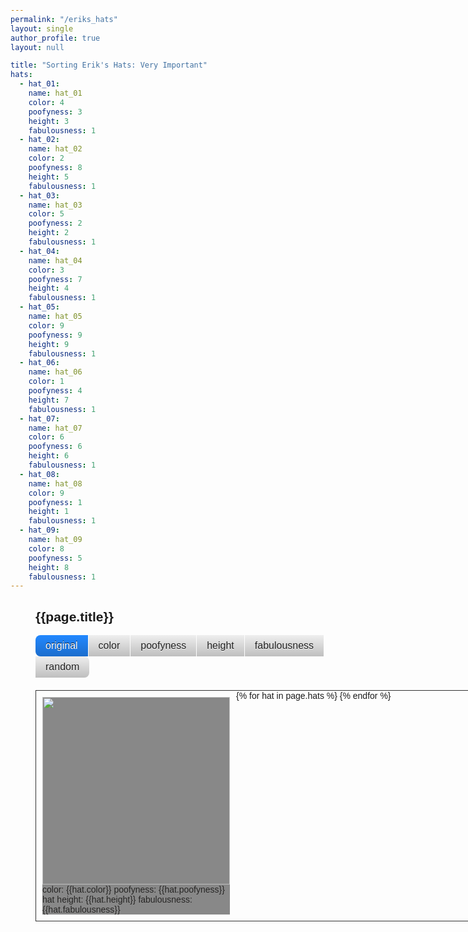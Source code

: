 ```yaml
---
permalink: "/eriks_hats"
layout: single
author_profile: true
layout: null

title: "Sorting Erik's Hats: Very Important"
hats:
  - hat_01:
    name: hat_01
    color: 4
    poofyness: 3
    height: 3
    fabulousness: 1
  - hat_02:
    name: hat_02
    color: 2
    poofyness: 8
    height: 5
    fabulousness: 1
  - hat_03:
    name: hat_03
    color: 5
    poofyness: 2
    height: 2
    fabulousness: 1
  - hat_04:
    name: hat_04
    color: 3
    poofyness: 7
    height: 4
    fabulousness: 1
  - hat_05:
    name: hat_05
    color: 9
    poofyness: 9
    height: 9
    fabulousness: 1
  - hat_06:
    name: hat_06
    color: 1
    poofyness: 4
    height: 7
    fabulousness: 1
  - hat_07:
    name: hat_07
    color: 6
    poofyness: 6
    height: 6
    fabulousness: 1
  - hat_08:
    name: hat_08
    color: 9
    poofyness: 1
    height: 1
    fabulousness: 1
  - hat_09:
    name: hat_09
    color: 8
    poofyness: 5
    height: 8
    fabulousness: 1
---
```


<div class="wrapper">
  <h2>{{page.title}}</h2>

  <div id="sorts" class="button-group">
    <button class="button is-checked" data-sort-by="original-order">original</button>
    <button class="button" data-sort-by="hatcolor">color</button>
    <button class="button" data-sort-by="poofyness">poofyness</button>
    <button class="button" data-sort-by="hatheight">height</button>
    <button class="button" data-sort-by="fabulousness">fabulousness</button>
    <button class="button" data-sort-by="random">random</button>
  </div>

  <div class="grid cf">
    {% for hat in page.hats %}
      <div class="grid-item">
        <img src="/images/eriks_hats/{{hat.name}}.png" />
        <span>color: </span>
        <span class="hatcolor">{{hat.color}}</span>
        <span>poofyness: </span>
        <span class="poofyness">{{hat.poofyness}}</span>
        <span>hat height: </span>
        <span class="hatheight">{{hat.height}}</span>
        <span>fabulousness: </span>
        <span class="fabulousness">{{hat.fabulousness}}</span>
      </div>
    {% endfor %}
  </div>
</div>

<script src="http://cdnjs.cloudflare.com/ajax/libs/jquery/2.2.2/jquery.min.js" type="text/javascript"></script>
<script src="https://npmcdn.com/isotope-layout@3/dist/isotope.pkgd.js"></script>
<script src="http://npmcdn.com/imagesloaded@4/imagesloaded.pkgd.js" type="text/javascript"></script>

<script>
  $( document ).ready(function() {
    var $grid = $('.grid').imagesLoaded( function() {
      $('.grid').isotope({
        itemSelector: '.grid-item',
        layoutMode: 'fitRows',
        getSortData: {
          hatcolor: '.hatcolor parseInt',
          poofyness: '.poofyness parseInt',
          hatheight: '.hatheight parseInt',
          fabulousness: '.fabulousness parseInt'
        }
      });
    });

    // bind sort button click
    $('#sorts').on( 'click', 'button', function() {
      var sortByValue = $(this).attr('data-sort-by');
      console.log(sortByValue);
      $grid.isotope({ sortBy: sortByValue });
    });

    // change is-checked class on buttons
    $('.button-group').each( function( i, buttonGroup ) {
      var $buttonGroup = $( buttonGroup );
      $buttonGroup.on( 'click', 'button', function() {
        $buttonGroup.find('.is-checked').removeClass('is-checked');
        $( this ).addClass('is-checked');
      });
    });

    $grid.on( 'arrangeComplete', function(event, filteredItems) {
      console.log($(filteredItems));
    });
  });
</script>

<style>
* { box-sizing: border-box; }

body {
  font-family: sans-serif;
  padding: 0;
  margin: 0 auto; 
}

.wrapper {
  width: 100%;
  margin: 0 0 0 40px; 
}

/* ---- button ---- */

.button {
  display: inline-block;
  padding: 0.5em 1.0em;
  background: #EEE;
  border: none;
  border-radius: 7px;
  background-image: linear-gradient( to bottom, hsla(0, 0%, 0%, 0), hsla(0, 0%, 0%, 0.2) );
  color: #222;
  font-family: sans-serif;
  font-size: 16px;
  text-shadow: 0 1px white;
  cursor: pointer;
}

.button:hover {
  background-color: #8CF;
  text-shadow: 0 1px hsla(0, 0%, 100%, 0.5);
  color: #222;
}

.button:active,
.button.is-checked {
  background-color: #28F;
}

.button.is-checked {
  color: white;
  text-shadow: 0 -1px hsla(0, 0%, 0%, 0.8);
}

.button:active {
  box-shadow: inset 0 1px 10px hsla(0, 0%, 0%, 0.8);
}

/* ---- button-group ---- */

.button-group {
  margin-bottom: 20px;
}

.button-group:after {
  content: '';
  display: block;
  clear: both;
}

.button-group .button {
  float: left;
  border-radius: 0;
  margin-left: 0;
  margin-right: 1px;
}

.button-group .button:first-child { border-radius: 0.5em 0 0 0.5em; }
.button-group .button:last-child { border-radius: 0 0.5em 0.5em 0; }

/* ---- isotope ---- */

.grid {
  border: 1px solid #333;
  width: 970px;
}

/* clear fix */
.grid:after {
  content: '';
  display: block;
  clear: both;
}

/* ---- .grid-item ---- */

.grid-item {
  position: relative;
  float: left;
  width: 300px;
  margin: 10px;
  padding: 0;
  background: #888;
  color: #262524;
}

.grid-item img {
  width: 300px;
  height: 300px;
}

.grid-item > * {
  margin: 0;
  padding: 0;
}

.grid-item p {
  display: none;
}
</style>
